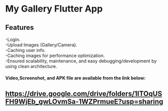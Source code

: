 # My Gallery Flutter App<br>

## Features<br>
-Login.<br>
-Upload Images (Gallery/Camera).<br>
-Caching user info.<br>
-Caching images for performance optimization.<br>
-Ensured scalability, maintenance, and easy debugging/development by using clean architecture.<be>

#### Video,Screenshot, and APK file are available from the link below:<be>
## https://drive.google.com/drive/folders/1ITOqUSFH9WjEb_gwLOvmSa-1WZPrmueE?usp=sharing



